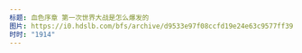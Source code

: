 ```yaml
---
标题: 血色序章 第一次世界大战是怎么爆发的
图片: https://i0.hdslb.com/bfs/archive/d9533e97f08ccfd19e24e63c9577ff39ad39aa7f.jpg@480w_300h_1c_!web-space-channel-video.webp
时时: "1914"
---
```

